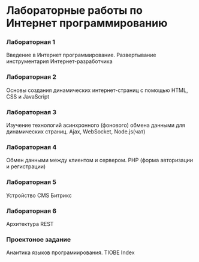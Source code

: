# Лабораторные работы по Интернет программированию
### Лабораторная 1  
Введение в Интернет программирование. Развертывание инструментария Интернет-разработчика
### Лабораторная 2  
Основы создания динамических интернет-страниц с помощью HTML, CSS и JavaScript
### Лабораторная 3   
Изучение технологий асинхронного (фонового) обмена данными для динамических страниц. Ajax, WebSocket, Node.js(чат)
### Лабораторная 4  
Обмен данными между клиентом и сервером. PHP (форма авторизации и регистрации)
### Лабораторная 5  
Устройство CMS Битрикс
### Лабораторная 6   
Архитектура REST
### Проектоное задание 
Анаитика языков програмиирования. TIOBE Index

